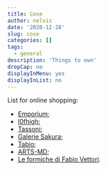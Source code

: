 ```yaml
---
title: Cose
author: nelvis
date: '2020-12-28'
slug: cose
categories: []
tags:
  - general
description: 'Things to own'
dropCap: no
displayInMenu: yes
displayInList: no
---
```


List for online shopping:

* [Emporium](https://emporium.treccani.it);
* [l0fhigh](https://www.l0fhigh.com);
* [Tassoni](https://www.tassonishop.it/); 
* [Galerie Sakura](https://www.galerie-sakura.com/);
* [Tabio](https://tabiouk.com);
* [ARTS-MD](https://arts-md.myshopify.com/);
* [Le formiche di Fabio Vettori](https://www.fabiovettori.com).


